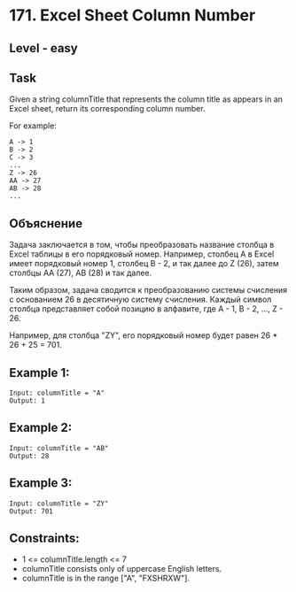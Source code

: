 # 171. Excel Sheet Column Number


## Level - easy


## Task
Given a string columnTitle that represents the column title as appears in an Excel sheet, 
return its corresponding column number.

For example:
````
A -> 1
B -> 2
C -> 3
...
Z -> 26
AA -> 27
AB -> 28
...
````

## Объяснение
Задача заключается в том, чтобы преобразовать название столбца в Excel таблицы в его порядковый номер. 
Например, столбец A в Excel имеет порядковый номер 1, столбец B - 2, и так далее до Z (26), затем столбцы AA (27), 
AB (28) и так далее.

Таким образом, задача сводится к преобразованию системы счисления с основанием 26 в десятичную систему счисления. 
Каждый символ столбца представляет собой позицию в алфавите, где A - 1, B - 2, ..., Z - 26.

Например, для столбца "ZY", его порядковый номер будет равен 26 * 26 + 25 = 701.


## Example 1:
````
Input: columnTitle = "A"
Output: 1
````


## Example 2:
````
Input: columnTitle = "AB"
Output: 28
````


## Example 3:
````
Input: columnTitle = "ZY"
Output: 701
````


## Constraints:
- 1 <= columnTitle.length <= 7
- columnTitle consists only of uppercase English letters.
- columnTitle is in the range ["A", "FXSHRXW"].